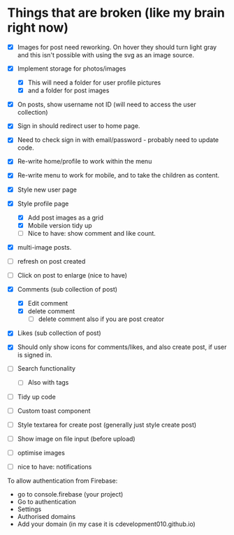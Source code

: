 # Things that are broken (like my brain right now)

- [x] Images for post need reworking. On hover they should turn light gray and this isn't possible with using the svg as an image source. 
- [x] Implement storage for photos/images
  - [x] This will need a folder for user profile pictures
  - [x] and a folder for post images
- [x] On posts, show username not ID (will need to access the user collection)
- [x] Sign in should redirect user to home page.
- [x] Need to check sign in with email/password - probably need to update code. 
- [x] Re-write home/profile to work within the menu
- [x] Re-write menu to work for mobile, and to take the children as content.
- [x] Style new user page
- [x] Style profile page
  - [x] Add post images as a grid
  - [x] Mobile version tidy up
  - [ ] Nice to have: show comment and like count.
- [x] multi-image posts. 
- [ ] refresh on post created
- [ ] Click on post to enlarge (nice to have)
- [x] Comments (sub collection of post)
  - [x] Edit comment
  - [x] delete comment
    - [ ] delete comment also if you are post creator 
- [x] Likes (sub collection of post)
- [x] Should only show icons for comments/likes, and also create post, if user is signed in. 
- [ ] Search functionality 
  - [ ] Also with tags
- [ ] Tidy up code
- [ ] Custom toast component
- [ ] Style textarea for create post (generally just style create post)
- [ ] Show image on file input (before upload)
- [ ] optimise images
- [ ] nice to have: notifications




To allow authentication from Firebase:
- go to console.firebase (your project)
- Go to authentication
- Settings
- Authorised domains
- Add your domain (in my case it is cdevelopment010.github.io)